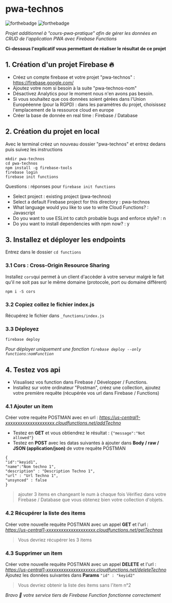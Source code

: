 # pwa-technos
![forthebadge](https://forthebadge.com/images/badges/built-with-love.svg) ![forthebadge](https://forthebadge.com/images/badges/made-with-javascript.svg)

_Projet additionnel à "cours-pwa-pratique" afin de gérer les données en CRUD de l'application PWA avec Firebase Functions_

**Ci-dessous l'explicatif vous permettant de réaliser le résultat de ce projet**


## 1. Création d'un projet Firebase 🔥
* Créez un compte firebase et votre projet "pwa-technos" : https://firebase.google.com/
* Ajoutez votre nom si besoin à la suite "pwa-technos-nom"
* Désactivez Analytics pour le moment nous n'en avons pas besoin.
* Si vous souhaitez que cos données soient gérées dans l'Union Europééenne (pour la RGPD) : dans les paramètres du projet, choisissez l'emplacement de la ressource cloud en europe
* Créer la base de donnée en real time : Firebase / Database


## 2. Création du projet en local
Avec le terminal créez un nouveau dossier "pwa-technos" et entrez dedans puis suivez les instructions
```
mkdir pwa-technos
cd pwa-technos
npm install -g firebase-tools
firebase login
firebase init functions
```

Questions : réponses pour ``firebase init functions``

- Select project : existing project (pwa-technos)
- Select a default Firebase project for this directory : pwa-technos
- What language would you like to use to write Cloud Functions? : Javascript
- Do you want to use ESLint to catch probable bugs and enforce style? : n
- Do you want to install dependencies with npm now? : y


## 3. Installez et déployer les endpoints
Entrez dans le dossier ``cd functions``


### 3.1 Cors : Cross-Origin Resource Sharing
Installez ``cors``qui permet à un client d'accèder à votre serveur malgrè le fait qu'il ne soit pas sur le même domaine (protocole, port ou domaine différent)
```
npm i -S cors
```


### 3.2 Copiez collez le fichier index.js
Récupérez le fichier dans ``_functions/index.js``


### 3.3 Déployez
```
firebase deploy
```
_Pour déployer uniquement une fonction ``firebase deploy --only functions:nomFunction``_



## 4. Testez vos api
* Visualisez vos function dans Firebase / Développer / Functions. 
* Installez sur votre ordinateur "Postman", créez une collection, ajoutez votre première requête (récupérée vos url dans Firebase / Functions)


### 4.1 Ajouter un item
Créer votre requête POSTMAN avec en url : _https://us-central1-xxxxxxxxxxxxxxxxxxxx.cloudfunctions.net/addTechno_
* Testez en **GET** et vous obtiendrez le résultat : ``{"message":"Not allowed"}``
* Testez en **POST** avec les datas suivantes à ajouter dans **Body / raw / JSON (application/json)** de votre requête POSTMAN
```
{
"id":"keyid1",
"name":"Nom techno 1",
"description" : "Description Techno 1",
"url" : "Url Techno 1",
"unsynced" : false
}
```
> ajouter 3 items en changeant le num à chaque fois
Vérifiez dans votre Firebase / Database que vous obtenez bien votre collection d'objets.


### 4.2 Récupérer la liste des items
Créer votre nouvelle requête POSTMAN avec un appel **GET** et l'url : _https://us-central1-xxxxxxxxxxxxxxxxxxxx.cloudfunctions.net/getTechnos_
> Vous devriez récupérer les 3 items


### 4.3 Supprimer un item
Créer votre nouvelle requête POSTMAN avec un appel **DELETE** et l'url : _https://us-central1-xxxxxxxxxxxxxxxxxxxx.cloudfunctions.net/deleteTechno_
Ajoutez les données suivantes dans **Params** ``"id" : "keyid2"``
> Vous devriez obtenir la liste des items sans l'item n°2


_Bravo 👏 votre service tiers de Firebase Function fonctionne correctement_